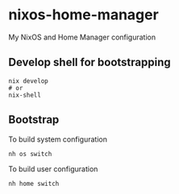 # nixos-home-manager
My NixOS and Home Manager configuration

## Develop shell for bootstrapping
```shell
nix develop
# or
nix-shell
```

## Bootstrap

To build system configuration

```shell
nh os switch
```

To build user configuration

```shell
nh home switch
```
